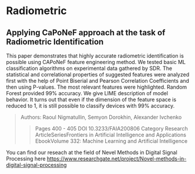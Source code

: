 # Radiometric
## Applying CaPoNeF approach at the task of Radiometric Identification

This paper demonstrates that highly accurate radiometric identification is possible using CAPoNeF feature engineering method. We tested basic ML classification algorithms on experimental data gathered by SDR. The statistical and correlational properties of suggested features were analyzed first with the help of Point Biserial and Pearson Correlation Coefficients and then using P-values. The most relevant features were highlighted. Random Forest provided 99% accuracy. We give LIME description of model behavior. It turns out that even if the dimension of the feature space is reduced to 1, it is still possible to classify devices with 99% accuracy.

> Authors: Raoul Nigmatullin, Semyon Dorokhin, Alexander Ivchenko
>> Pages 400 - 405 
>> DOI 10.3233/FAIA200806
>> Category Research ArticleSeriesFrontiers in Artificial Intelligence and Applications
>> EbookVolume 332: Machine Learning and Artificial Intelligence

You can find our reseach at the field of Nevel Methods in Digital Signal Processing here
https://www.researchgate.net/project/Novel-methods-in-digital-signal-processing
